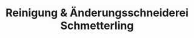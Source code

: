 ---
title: "Reinigung & Änderungsschneiderei Schmetterling"
url: /dortmund/reinigung-und-aenderungsschneiderei-schmetterling/
shop: Schneiderei
---